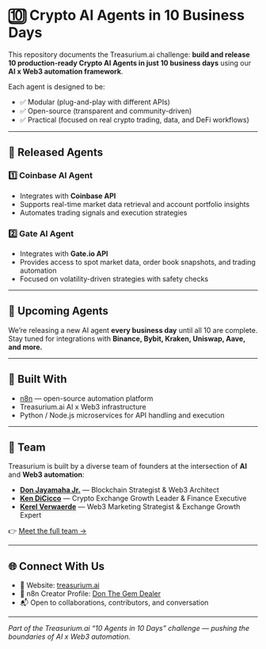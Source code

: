 # 🔟 Crypto AI Agents in 10 Business Days

This repository documents the Treasurium.ai challenge: **build and release 10 production-ready Crypto AI Agents in just 10 business days** using our **AI x Web3 automation framework**.  

Each agent is designed to be:  
- ✅ Modular (plug-and-play with different APIs)  
- ✅ Open-source (transparent and community-driven)  
- ✅ Practical (focused on real crypto trading, data, and DeFi workflows)  

---

## 📢 Released Agents

### 1️⃣ Coinbase AI Agent
- Integrates with **Coinbase API**  
- Supports real-time market data retrieval and account portfolio insights  
- Automates trading signals and execution strategies  

### 2️⃣ Gate AI Agent
- Integrates with **Gate.io API**  
- Provides access to spot market data, order book snapshots, and trading automation  
- Focused on volatility-driven strategies with safety checks  

---

## 🚀 Upcoming Agents
We’re releasing a new AI agent **every business day** until all 10 are complete.  
Stay tuned for integrations with **Binance, Bybit, Kraken, Uniswap, Aave, and more.**

---

## 🧠 Built With
- [n8n](https://n8n.io) — open-source automation platform  
- Treasurium.ai AI x Web3 infrastructure  
- Python / Node.js microservices for API handling and execution  

---

## 👥 Team
Treasurium is built by a diverse team of founders at the intersection of **AI** and **Web3 automation**:  

- **[Don Jayamaha Jr.](https://www.linkedin.com/in/donjayamahajr/)** — Blockchain Strategist & Web3 Architect  
- **[Ken DiCicco](https://www.linkedin.com/in/kendicicco/)** — Crypto Exchange Growth Leader & Finance Executive  
- **[Kerel Verwaerde](https://www.linkedin.com/in/kerel-verwaerde-b22826109/)** — Web3 Marketing Strategist & Exchange Growth Expert  

👉 [Meet the full team →](https://github.com/treasurium/treasurium/blob/main/TEAM.md)  

---

## 🌐 Connect With Us
- 🔗 Website: [treasurium.ai](https://treasurium.ai)  
- 🧩 n8n Creator Profile: [Don The Gem Dealer](https://n8n.io/creators/don-the-gem-dealer/)  
- 📬 Open to collaborations, contributors, and conversation  

---

*Part of the Treasurium.ai “10 Agents in 10 Days” challenge — pushing the boundaries of AI x Web3 automation.*  
